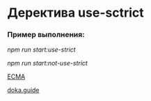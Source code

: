 # Деректива use-sctrict

### Пример выполнения:

_npm run start:use-strict_

_npm run start:not-use-strict_

[ECMA](https://tc39.es/ecma262/#use-strict-directive)

[doka.guide](https://doka.guide/js/use-strict/)
